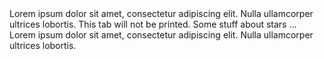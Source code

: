 <tabs>
  <tab header="First tab">
    Lorem ipsum dolor sit amet, consectetur adipiscing elit. Nulla ullamcorper ultrices lobortis.
  </tab>
  <tab header="Disabled second tab :x:" disabled>
  </tab>
  <tab header="Tab not printed" class="d-print-none">
    This tab will not be printed.
  </tab>
  <tab-group header="Third tab group :milky_way:">
    <tab header="Stars :star:">
      Some stuff about stars ...
    </tab>
    <tab header="Disabled Moon :new_moon:" disabled>
    </tab>
  </tab-group>
  <tab-group header="Disabled fourth tab group" disabled>
    <tab header="Hidden tab">
      Lorem ipsum dolor sit amet, consectetur adipiscing elit. Nulla ullamcorper ultrices lobortis.
    </tab>
  </tab-group>
</tabs>
